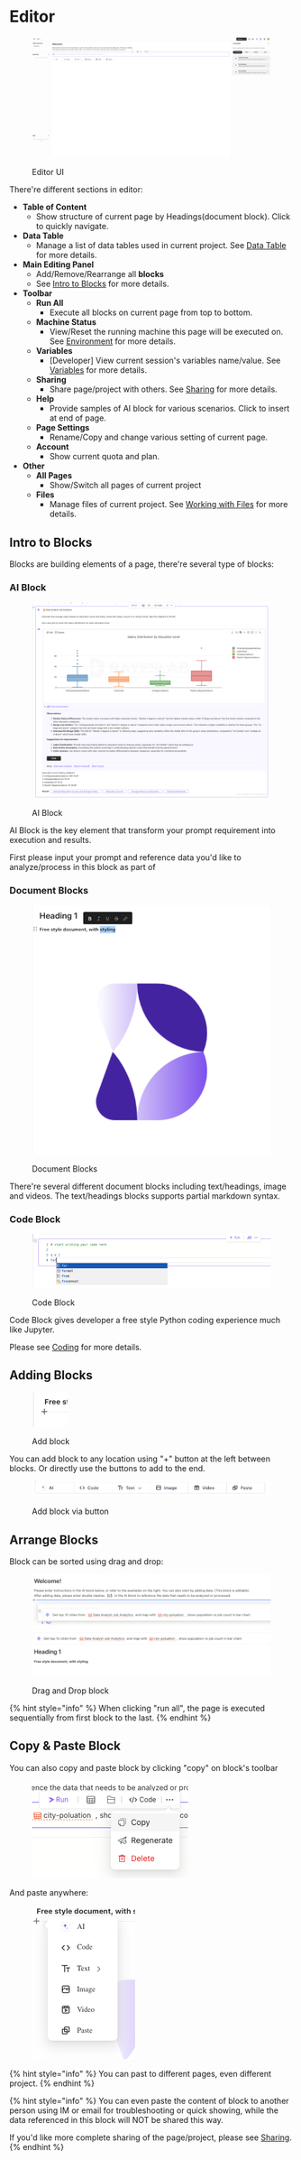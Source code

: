 # Editor

<figure><img src="../../.gitbook/assets/image (28).png" alt=""><figcaption><p>Editor UI</p></figcaption></figure>



There're different sections in editor:

* **Table of Content**
  * Show structure of current page by Headings(document block). Click to quickly navigate.
* **Data Table**
  * Manage a list of data tables used in current project.  See [Data Table](../../connect-to-data/data-table.md) for more details.
* **Main Editing Panel**
  * Add/Remove/Rearrange all **blocks**
  * See [Intro to Blocks](./#intro-to-blocks) for more details.
* **Toolbar**
  * **Run All**
    * Execute all blocks on current page from top to bottom.
  * **Machine Status**
    * View/Reset the running machine this page will be executed on. See [Environment](../../developer/environment.md) for more details.
  * **Variables**
    * \[Developer]  View current session's variables name/value. See [Variables](../../developer/variables-panel.md) for more details.
  * **Sharing**
    * Share page/project with others. See [Sharing](../../collaboration/sharing.md) for more details.
  * **Help**
    * Provide samples of AI block for various scenarios. Click to insert at end of page.
  * **Page Settings**
    * Rename/Copy and change various setting of current page.
  * **Account**
    * Show current quota and plan.
* **Other**
  * **All Pages**
    * Show/Switch all pages of current project
  * **Files**
    * Manage files of current project. See [Working with Files](../../connect-to-data/working-with-files.md) for more details.

## Intro to Blocks

Blocks are building elements of a page, there're several type of blocks:

### AI Block

<figure><img src="../../.gitbook/assets/image (22).png" alt=""><figcaption><p>AI Block</p></figcaption></figure>



AI Block is the key element that transform your prompt requirement into execution and results.&#x20;

First please input your prompt and reference data you'd like to analyze/process in this block as part of&#x20;

### Document Blocks

<figure><img src="../../.gitbook/assets/image (14).png" alt=""><figcaption><p>Document Blocks</p></figcaption></figure>

There're several different document blocks including text/headings, image and videos.  The text/headings blocks supports partial markdown syntax.&#x20;

### Code Block

<figure><img src="../../.gitbook/assets/image (13).png" alt=""><figcaption><p>Code Block</p></figcaption></figure>

Code Block gives developer a free style Python coding experience much like Jupyter.&#x20;

Please see [Coding](../../developer/coding.md) for more details.

## Adding Blocks

<figure><img src="../../.gitbook/assets/image (19).png" alt=""><figcaption><p>Add block</p></figcaption></figure>

You can add block to any location using "+" button at the left between blocks. Or directly use the buttons to add to the end.

<figure><img src="../../.gitbook/assets/image (20).png" alt=""><figcaption><p>Add block via button</p></figcaption></figure>

## Arrange Blocks

Block can be sorted using drag and drop:

<figure><img src="../../.gitbook/assets/image (15).png" alt=""><figcaption><p>Drag and Drop block</p></figcaption></figure>

{% hint style="info" %}
When clicking "run all",  the page is executed sequentially from first block to the last.
{% endhint %}

## Copy & Paste Block

You can also copy and paste block by clicking "copy" on block's toolbar

<figure><img src="../../.gitbook/assets/image (17).png" alt=""><figcaption></figcaption></figure>

And paste anywhere:

<figure><img src="../../.gitbook/assets/image (18).png" alt=""><figcaption></figcaption></figure>

{% hint style="info" %}
You can past to different pages, even different project.
{% endhint %}

{% hint style="info" %}
You can even paste the content of block to another person using IM or email for troubleshooting or quick showing, while the data referenced in this block will NOT be shared this way.



If you'd like more complete sharing of the page/project, please see [Sharing](../../collaboration/sharing.md).
{% endhint %}
